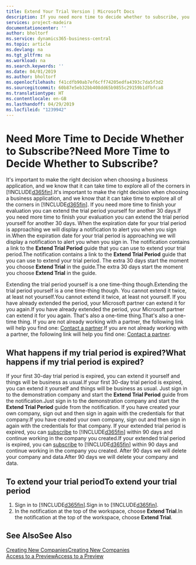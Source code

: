 ```yaml
---
title: Extend Your Trial Version | Microsoft Docs
description: If you need more time to decide whether to subscribe, you can extend your trial version.
services: project-madeira
documentationcenter: ''
author: bholtorf
ms.service: dynamics365-business-central
ms.topic: article
ms.devlang: na
ms.tgt_pltfrm: na
ms.workload: na
ms.search.keywords: ''
ms.date: 04/01/2019
ms.author: bholtorf
ms.openlocfilehash: f41cdfb90ab7ef6cff74205edfa4393c7da5f3d2
ms.sourcegitcommit: 60b87e5eb32bb408dd65b9855c29159b1dfbfca8
ms.translationtype: HT
ms.contentlocale: en-GB
ms.lasthandoff: 04/29/2019
ms.locfileid: "1239942"
---
```

# <a name="need-more-time-to-decide-whether-to-subscribe"></a><span data-ttu-id="99c0a-103">Need More Time to Decide Whether to Subscribe?</span><span class="sxs-lookup"><span data-stu-id="99c0a-103">Need More Time to Decide Whether to Subscribe?</span></span>
<span data-ttu-id="99c0a-104">It's important to make the right decision when choosing a business application, and we know that it can take time to explore all of the corners in [!INCLUDE[d365fin](includes/d365fin_md.md)].</span><span class="sxs-lookup"><span data-stu-id="99c0a-104">It's important to make the right decision when choosing a business application, and we know that it can take time to explore all of the corners in [!INCLUDE[d365fin](includes/d365fin_md.md)].</span></span> <span data-ttu-id="99c0a-105">If you need more time to finish your evaluation you can extend the trial period yourself for another 30 days.</span><span class="sxs-lookup"><span data-stu-id="99c0a-105">If you need more time to finish your evaluation you can extend the trial period yourself for another 30 days.</span></span> <span data-ttu-id="99c0a-106">When the expiration date for your trial period is approaching we will display a notification to alert you when you sign in.</span><span class="sxs-lookup"><span data-stu-id="99c0a-106">When the expiration date for your trial period is approaching we will display a notification to alert you when you sign in.</span></span> <span data-ttu-id="99c0a-107">The notification contains a link to the **Extend Trial Period** guide that you can use to extend your trial period.</span><span class="sxs-lookup"><span data-stu-id="99c0a-107">The notification contains a link to the **Extend Trial Period** guide that you can use to extend your trial period.</span></span> <span data-ttu-id="99c0a-108">The extra 30 days start the moment you choose **Extend Trial** in the guide.</span><span class="sxs-lookup"><span data-stu-id="99c0a-108">The extra 30 days start the moment you choose **Extend Trial** in the guide.</span></span>

<span data-ttu-id="99c0a-109">Extending the trial period yourself is a one time-thing though.</span><span class="sxs-lookup"><span data-stu-id="99c0a-109">Extending the trial period yourself is a one time-thing though.</span></span> <span data-ttu-id="99c0a-110">You cannot extend it twice, at least not yourself.</span><span class="sxs-lookup"><span data-stu-id="99c0a-110">You cannot extend it twice, at least not yourself.</span></span> <span data-ttu-id="99c0a-111">If you have already extended the period, your Microsoft partner can extend it for you again.</span><span class="sxs-lookup"><span data-stu-id="99c0a-111">If you have already extended the period, your Microsoft partner can extend it for you again.</span></span> <span data-ttu-id="99c0a-112">That's also a one-time thing.</span><span class="sxs-lookup"><span data-stu-id="99c0a-112">That's also a one-time thing.</span></span> <span data-ttu-id="99c0a-113">If you are not already working with a partner, the following link will help you find one: [Contact a partner](https://go.microsoft.com/fwlink/?linkid=2038439).</span><span class="sxs-lookup"><span data-stu-id="99c0a-113">If you are not already working with a partner, the following link will help you find one: [Contact a partner](https://go.microsoft.com/fwlink/?linkid=2038439).</span></span>

## <a name="what-happens-if-my-trial-period-is-expired"></a><span data-ttu-id="99c0a-114">What happens if my trial period is expired?</span><span class="sxs-lookup"><span data-stu-id="99c0a-114">What happens if my trial period is expired?</span></span>
<span data-ttu-id="99c0a-115">If your first 30-day trial period is expired, you can extend it yourself and things will be business as usual.</span><span class="sxs-lookup"><span data-stu-id="99c0a-115">If your first 30-day trial period is expired, you can extend it yourself and things will be business as usual.</span></span> <span data-ttu-id="99c0a-116">Just sign in to the demonstration company and start the **Extend Trial Period** guide from the notification.</span><span class="sxs-lookup"><span data-stu-id="99c0a-116">Just sign in to the demonstration company and start the **Extend Trial Period** guide from the notification.</span></span> <span data-ttu-id="99c0a-117">If you have created your own company, sign out and then sign in again with the credentials for that company.</span><span class="sxs-lookup"><span data-stu-id="99c0a-117">If you have created your own company, sign out and then sign in again with the credentials for that company.</span></span> <span data-ttu-id="99c0a-118">If your extended trial period is expired, you can [subscribe](https://go.microsoft.com/fwlink/?linkid=828659) to [!INCLUDE[d365fin](includes/d365fin_md.md)] within 90 days and continue working in the company you created.</span><span class="sxs-lookup"><span data-stu-id="99c0a-118">If your extended trial period is expired, you can [subscribe](https://go.microsoft.com/fwlink/?linkid=828659) to [!INCLUDE[d365fin](includes/d365fin_md.md)] within 90 days and continue working in the company you created.</span></span> <span data-ttu-id="99c0a-119">After 90 days we will delete your company and data.</span><span class="sxs-lookup"><span data-stu-id="99c0a-119">After 90 days we will delete your company and data.</span></span> 

## <a name="to-extend-your-trial-period"></a><span data-ttu-id="99c0a-120">To extend your trial period</span><span class="sxs-lookup"><span data-stu-id="99c0a-120">To extend your trial period</span></span>
1. <span data-ttu-id="99c0a-121">Sign in to [!INCLUDE[d365fin](includes/d365fin_md.md)].</span><span class="sxs-lookup"><span data-stu-id="99c0a-121">Sign in to [!INCLUDE[d365fin](includes/d365fin_md.md)].</span></span>
2. <span data-ttu-id="99c0a-122">In the notification at the top of the workspace, choose **Extend Trial**.</span><span class="sxs-lookup"><span data-stu-id="99c0a-122">In the notification at the top of the workspace, choose **Extend Trial**.</span></span>

## <a name="see-also"></a><span data-ttu-id="99c0a-123">See Also</span><span class="sxs-lookup"><span data-stu-id="99c0a-123">See Also</span></span>
[<span data-ttu-id="99c0a-124">Creating New Companies</span><span class="sxs-lookup"><span data-stu-id="99c0a-124">Creating New Companies</span></span>](about-new-company.md)  
[<span data-ttu-id="99c0a-125">Access to a Preview</span><span class="sxs-lookup"><span data-stu-id="99c0a-125">Access to a Preview</span></span>](across-preview.md)  